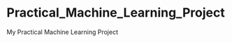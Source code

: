 Practical_Machine_Learning_Project
==================================

My Practical Machine Learning Project
